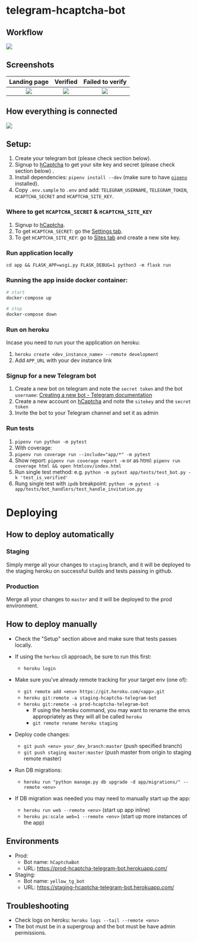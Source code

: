 # telegram-hcaptcha-bot

## Workflow

![](screenshots/workflow.gif)

## Screenshots

| Landing page  | Verified | Failed to verify  |
|:-------------:|:-------------:|:-----:|
| ![](screenshots/landing.jpg)  | ![](screenshots/verified.jpg) | ![](screenshots/failed_to_verify.jpg) |

## How everything is connected

![](screenshots/digram.png)

## Setup:

1. Create your telegram bot (please check section below).
1. Signup to [hCaptcha](https://dashboard.hcaptcha.com/signup) to get your site key and secret (please check section below) .
1. Install dependencies: `pipenv install --dev` (make sure to have [`pipenv`](https://docs.pipenv.org/en/latest/install/) installed).
1. Copy `.env.sample` to `.env` and add: `TELEGRAM_USERNAME`, `TELEGRAM_TOKEN`, `HCAPTCHA_SECRET` and `HCAPTCHA_SITE_KEY`.


### Where to get `HCAPTCHA_SECRET` & `HCAPTCHA_SITE_KEY`

1. Signup to [hCaptcha](https://dashboard.hcaptcha.com/signup).
1. To get `HCAPTCHA_SECRET`: go the [Settings tab](https://dashboard.hcaptcha.com/settings).
1. To get `HCAPTCHA_SITE_KEY`: go to [Sites tab](https://dashboard.hcaptcha.com/sites) and create a new site key.

### Run application locally

```shell
cd app && FLASK_APP=wsgi.py FLASK_DEBUG=1 python3 -m flask run
```

### Running the app inside docker container:

```bash
# start
docker-compose up

# stop
docker-compose down
```

### Run on heroku

Incase you need to run your the application on heroku:

1. `heroku create <dev_instance_name> --remote development`
1. Add `APP_URL` with your dev instance link

### Signup for a new Telegram bot

1. Create a new bot on telegram and note the `secret token` and the bot `username`: [Creating a new bot - Telegram documentation](https://core.telegram.org/bots#creating-a-new-bot)
1. Create a new account on [hCaptcha](https://www.hcaptcha.com/) and note the `sitekey` and the `secret token`
1. Invite the bot to your Telegram channel and set it as admin

### Run tests

1. `pipenv run python -m pytest`
1. With coverage:
  1. `pipenv run coverage run --include="app/*" -m pytest`
  1. Show report: `pipenv run coverage report -m` or as html: `pipenv run coverage html && open htmlcov/index.html`
1. Run single test method: e.g. `python -m pytest app/tests/test_bot.py -k 'test_is_verified'`
1. Rung single test with `ipdb` breakpoint: `python -m pytest -s app/tests/bot_handlers/test_handle_invitation.py`


# Deploying

## How to deploy automatically

### Staging

Simply merge all your changes to `staging` branch, and it will be deployed to the staging heroku on successful builds and tests passing in github.

### Production

Merge all your changes to `master` and it will be deployed to the prod environment.


## How to deploy manually

- Check the "Setup" section above and make sure that tests passes locally.

- If using the `herkou` cli approach, be sure to run this first:
    - `heroku login`

- Make sure you've already remote tracking for your target env (one of):
    - `git remote add <env> https://git.heroku.com/<app>.git`
    - `heroku git:remote -a staging-hcaptcha-telegram-bot`
    - `heroku git:remote -a prod-hcaptcha-telegram-bot`
        - If using the heroku command, you may want to rename the envs appropriately as they will all be called `heroku`
        - `git remote rename heroku staging`

- Deploy code changes:
    - `git push <env> your_dev_branch:master` (push specified branch)
    - `git push staging master:master` (push master from origin to staging remote master)

- Run DB migrations:
    - `heroku run "python manage.py db upgrade -d app/migrations/" --remote <env>`

- If DB migration was needed you may need to manually start up the app:
    - `heroku run web --remote <env>` (start up app inline)
    - `heroku ps:scale web=1 --remote <env>` (start up more instances of the app)



## Environments

- Prod:
    - Bot name: `hCaptchaBot`
    - URL: https://prod-hcaptcha-telegram-bot.herokuapp.com/
- Staging:
    - Bot name: `yellow_tg_bot`
    - URL: https://staging-hcaptcha-telegram-bot.herokuapp.com/

## Troubleshooting

- Check logs on heroku: `heroku logs --tail --remote <env>`
- The bot must be in a supergroup and the bot must be have admin permissions.





